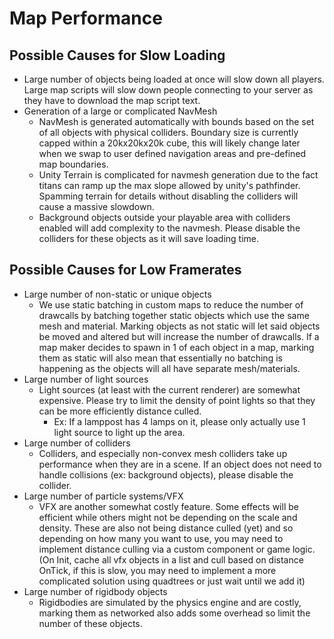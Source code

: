 # Map Performance

## Possible Causes for Slow Loading

* Large number of objects being loaded at once will slow down all players. Large map scripts will slow down people connecting to your server as they have to download the map script text.
* Generation of a large or complicated NavMesh
  * NavMesh is generated automatically with bounds based on the set of all objects with physical colliders. Boundary size is currently capped within a 20kx20kx20k cube, this will likely change later when we swap to user defined navigation areas and pre-defined map boundaries.
  * Unity Terrain is complicated for navmesh generation due to the fact titans can ramp up the max slope allowed by unity's pathfinder. Spamming terrain for details without disabling the colliders will cause a massive slowdown.
  * Background objects outside your playable area with colliders enabled will add complexity to the navmesh. Please disable the colliders for these objects as it will save loading time.

## Possible Causes for Low Framerates

* Large number of non-static or unique objects
  * We use static batching in custom maps to reduce the number of drawcalls by batching together static objects which use the same mesh and material. Marking objects as not static will let said objects be moved and altered but will increase the number of drawcalls. If a map maker decides to spawn in 1 of each object in a map, marking them as static will also mean that essentially no batching is happening as the objects will all have separate mesh/materials.
* Large number of light sources
  * Light sources (at least with the current renderer) are somewhat expensive. Please try to limit the density of point lights so that they can be more efficiently distance culled.
    * Ex: If a lamppost has 4 lamps on it, please only actually use 1 light source to light up the area.
* Large number of colliders
  * Colliders, and especially non-convex mesh colliders take up performance when they are in a scene. If an object does not need to handle collisions (ex: background objects), please disable the collider.
* Large number of particle systems/VFX
  * VFX are another somewhat costly feature. Some effects will be efficient while others might not be depending on the scale and density. These are also not being distance culled (yet) and so depending on how many you want to use, you may need to implement distance culling via a custom component or game logic. (On Init, cache all vfx objects in a list and cull based on distance OnTick, if this is slow, you may need to implement a more complicated solution using quadtrees or just wait until we add it)
* Large number of rigidbody objects
  * Rigidbodies are simulated by the physics engine and are costly, marking them as networked also adds some overhead so limit the number of these objects.

